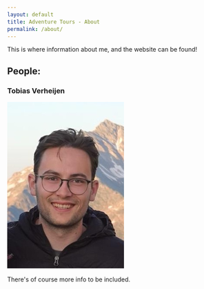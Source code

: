 ```yaml
---
layout: default
title: Adventure Tours - About
permalink: /about/
---
```


This is where information about me, and the website can be found!

## People:
### Tobias Verheijen
![Tobias Verheijen](../images/TV_headshot.jpeg)

There's of course more info to be included.
